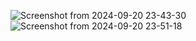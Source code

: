 ![Screenshot from 2024-09-20 23-43-30](https://github.com/user-attachments/assets/b25258c0-7c82-4407-9341-b42743778fa0)
![Screenshot from 2024-09-20 23-51-18](https://github.com/user-attachments/assets/111eff9f-7604-48be-b3b2-59e208c2dc8f)
